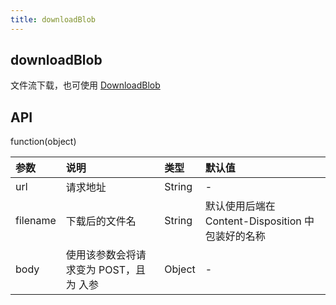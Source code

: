 ```yaml
---
title: downloadBlob
---
```


## downloadBlob

文件流下载，也可使用 [DownloadBlob](/components/download-blob)

## API

function(object)

|参数|说明|类型|默认值|
|:--|:--|:--|:--|
|url|请求地址|String|-|
|filename|下载后的文件名|String|默认使用后端在 Content-Disposition 中包装好的名称|
|body|使用该参数会将请求变为 POST，且为 入参|Object|-|
